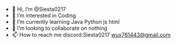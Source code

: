- 👋 Hi, I’m @Siesta0217
- 👀 I’m interested in Coding
- 🌱 I’m currently learning Java Python js html
- 💞️ I’m looking to collaborate on nothing
- 📫 How to reach me discord:Siesta0217 wux761443@gmail.com

<!---
Siesta0217/Siesta0217 is a ✨ special ✨ repository because its `README.md` (this file) appears on your GitHub profile.
You can click the Preview link to take a look at your changes.
--->
